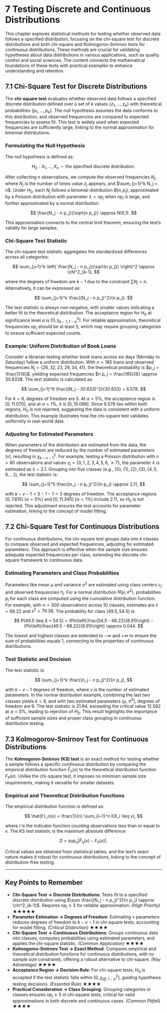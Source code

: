 # 7 Testing Discrete and Continuous Distributions

This chapter explores statistical methods for testing whether observed data follows a specified distribution, focusing on the chi-square test for discrete distributions and both chi-square and Kolmogorov-Smirnov tests for continuous distributions. These methods are crucial for validating hypotheses about data distributions in various applications, such as quality control and social sciences. The content connects the mathematical foundations of these tests with practical examples to enhance understanding and retention.

## 7.1 Chi-Square Test for Discrete Distributions

The **chi-square test** evaluates whether observed data follows a specified discrete distribution defined over a set of $k$ values $\{z_1, \ldots, z_k\}$ with theoretical probabilities $\{p_1, \ldots, p_k\}$. The null hypothesis assumes the data conforms to this distribution, and observed frequencies are compared to expected frequencies to assess fit. This test is widely used when expected frequencies are sufficiently large, linking to the normal approximation for binomial distributions.

### Formulating the Null Hypothesis

The null hypothesis is defined as:

$$
H_0: X_1, \ldots, X_n \sim \text{the specified discrete distribution}.
$$

After collecting $n$ observations, we compute the observed frequencies $N_j$, where $N_j$ is the number of times value $z_j$ appears, and $\sum_{j=1}^k N_j = n$. Under $H_0$, each $N_j$ follows a binomial distribution $B(n, p_j)$, approximated by a Poisson distribution with parameter $\lambda = n p_j$ when $n p_j$ is large, and further approximated by a normal distribution:

$$
\frac{N_j - n p_j}{\sqrt{n p_j}} \approx N(0,1).
$$

This approximation connects to the central limit theorem, ensuring the test’s validity for large samples.

### Chi-Square Test Statistic

The chi-square test statistic aggregates the standardized differences across all categories:

$$
\sum_{j=1}^k \left( \frac{N_j - n p_j}{\sqrt{n p_j}} \right)^2 \approx \chi^2_{k-1},
$$

where the degrees of freedom are $k-1$ due to the constraint $\sum N_j = n$. Alternatively, it can be expressed as:

$$
\sum_{j=1}^k \frac{(N_j - n p_j)^2}{n p_j}.
$$

The test statistic is always non-negative, with smaller values indicating a better fit to the theoretical distribution. The acceptance region for $H_0$ at significance level $\alpha$ is $[0, \chi^2_{k-1, 1-\alpha}]$. For reliable approximation, theoretical frequencies $n p_j$ should be at least 5, which may require grouping categories to ensure sufficient expected counts.

### Example: Uniform Distribution of Book Loans

Consider a librarian testing whether book loans across six days (Monday to Saturday) follow a uniform distribution. With $n=185$ loans and observed frequencies $N_j = \{26, 32, 23, 29, 34, 41\}$, the theoretical probability is $p_j = \frac{1}{6}$, yielding expected frequencies $n p_j = \frac{185}{6} \approx 30.833$. The test statistic is calculated as:

$$
\sum_{j=1}^6 \frac{(N_j - 30.833)^2}{30.833} = 6.578.
$$

For $k=6$, degrees of freedom are $5$. At $\alpha=5\%$, the acceptance region is $[0, 11.070]$, and at $\alpha=1\%$, it is $[0, 15.086]$. Since $6.578$ lies within both regions, $H_0$ is not rejected, suggesting the data is consistent with a uniform distribution. This example illustrates how the chi-square test validates uniformity in real-world data.

### Adjusting for Estimated Parameters

When parameters of the distribution are estimated from the data, the degrees of freedom are reduced by the number of estimated parameters ($v$), resulting in $\chi^2_{k-v-1}$. For example, testing a Poisson distribution with $n=80$ observations and values $z_j = \{0, 1, 2, 3, 4, 5, 6, \geq 7\}$, the parameter $\lambda$ is estimated as $\bar{x} = 2.1$. Grouping into five classes (e.g., $\{0\}, \{1\}, \{2\}, \{3\}, \{4,5,6,\ldots\}$), the test statistic is:

$$
\sum_{j=1}^5 \frac{(n_j - n p_j)^2}{n p_j} \approx 2.11,
$$

with $k-v-1 = 5-1-1 = 3$ degrees of freedom. The acceptance regions $[0, 7.815]$ ($\alpha=5\%$) and $[0, 11.345]$ ($\alpha=1\%$) include $2.11$, so $H_0$ is not rejected. This adjustment ensures the test accounts for parameter estimation, linking to the concept of model fitting.

## 7.2 Chi-Square Test for Continuous Distributions

For continuous distributions, the chi-square test groups data into $k$ classes to compare observed and expected frequencies, adjusting for estimated parameters. This approach is effective when the sample size ensures adequate expected frequencies per class, extending the discrete chi-square framework to continuous data.

### Estimating Parameters and Class Probabilities

Parameters like mean $\mu$ and variance $\sigma^2$ are estimated using class centers $c_j$ and observed frequencies $n_j$. For a normal distribution $N(\mu, \sigma^2)$, probabilities $p_j$ for each class are computed using the cumulative distribution function. For example, with $n=300$ observations across 10 classes, estimates are $\bar{x} = 68.22$ and $s^2 = 79.36$. The probability for class $[49.5, 54.5)$ is:

$$
P[49.5 \leq X < 54.5] = \Phi\left(\frac{54.5 - 68.22}{8.91}\right) - \Phi\left(\frac{49.5 - 68.22}{8.91}\right) \approx 0.044.
$$

The lowest and highest classes are extended to $-\infty$ and $+\infty$ to ensure the sum of probabilities equals 1, connecting to the properties of continuous distributions.

### Test Statistic and Decision

The test statistic is:

$$
\sum_{j=1}^k \frac{(n_j - n p_j)^2}{n p_j},
$$

with $k-v-1$ degrees of freedom, where $v$ is the number of estimated parameters. In the normal distribution example, combining the last two classes yields $k=9$, and with two estimated parameters ($\mu$, $\sigma^2$), degrees of freedom are $6$. The test statistic is $21.64$, exceeding the critical value $12.592$ at $\alpha=5\%$, leading to rejection of $H_0$. This result highlights the importance of sufficient sample sizes and proper class grouping in continuous distribution testing.

## 7.3 Kolmogorov-Smirnov Test for Continuous Distributions

The **Kolmogorov-Smirnov (KS) test** is an exact method for testing whether a sample follows a specific continuous distribution by comparing the empirical distribution function $\hat{F}_n(x)$ to the theoretical distribution function $F_P(x)$. Unlike the chi-square test, it imposes no minimum sample size requirements, making it versatile for smaller datasets.

### Empirical and Theoretical Distribution Functions

The empirical distribution function is defined as:

$$
\hat{F}_n(x) = \frac{1}{n} \sum_{i=1}^n I(X_i \leq x),
$$

where $I$ is the indicator function counting observations less than or equal to $x$. The KS test statistic is the maximum absolute difference:

$$
D = \sup_x |\hat{F}_n(x) - F_P(x)|.
$$

Critical values are obtained from statistical tables, and the test’s exact nature makes it robust for continuous distributions, linking to the concept of distribution-free testing.

---

## Key Points to Remember

- **Chi-Square Test → Discrete Distributions**: Tests fit to a specified discrete distribution using $\sum \frac{(N_j - n p_j)^2}{n p_j} \approx \chi^2_{k-1}$. Requires $n p_j \geq 5$ for reliable approximation. _(High Priority)_ ★★★★★
- **Parameter Estimation → Degrees of Freedom**: Estimating $v$ parameters reduces degrees of freedom to $k-v-1$ in chi-square tests, accounting for model fitting. _(Critical Distinction)_ ★★★★
- **Chi-Square Test → Continuous Distributions**: Groups continuous data into classes, computes probabilities using estimated parameters, and applies the chi-square statistic. _(Common Application)_ ★★★★
- **Kolmogorov-Smirnov Test → Exact Method**: Compares empirical and theoretical distribution functions for continuous distributions, with no sample size constraints, offering a robust alternative to chi-square. _(Key Advantage)_ ★★★★
- **Acceptance Region → Decision Rule**: For chi-square tests, $H_0$ is accepted if the test statistic falls within $[0, \chi^2_{df, 1-\alpha}]$, guiding hypothesis testing decisions. _(Essential Rule)_ ★★★★
- **Practical Consideration → Class Grouping**: Grouping categories or classes ensures $n p_j \geq 5$ in chi-square tests, critical for valid approximations in both discrete and continuous cases. _(Common Pitfall)_ ★★★★
